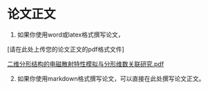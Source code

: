 # 论文正文

1. 如果你使用word或latex格式撰写论文，

[请在此处上传您的论文正文的pdf格式文件]

[二维分形结构的电磁散射特性模拟与分形维数关联研究.pdf](https://github.com/user-attachments/files/20867979/default.pdf)

2. 如果你使用markdown格式撰写论文，可以直接在此处撰写论文正文。


